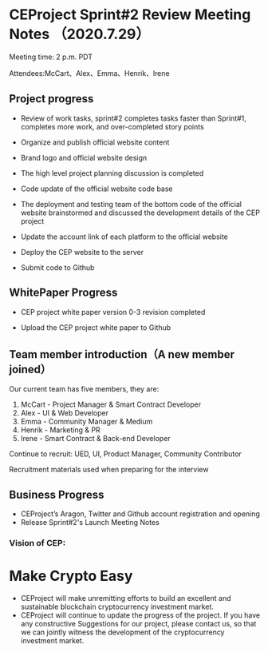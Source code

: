 # CEProject Sprint#2 Review Meeting Notes   （2020.7.29）

Meeting time: 2 p.m. PDT

Attendees:McCart、Alex、Emma、Henrik、lrene



##  Project progress

- Review of work tasks, sprint#2 completes tasks faster than Sprint#1, completes more work, and over-completed story points

- Organize and publish official website content

- Brand logo and official website design

- The high level project planning discussion is completed

- Code update of the official website code base

- The deployment and testing team of the bottom code of the official website brainstormed and discussed the development details of the CEP project

- Update the account link of each platform to the official website

- Deploy the CEP website to the server

- Submit code to Github

  


##  **WhitePaper Progress**

- CEP project white paper version 0-3 revision completed

- Upload the CEP project white paper to Github

  


##  **Team member introduction（A new member joined）**

Our current team has five members, they are:

1. McCart - Project Manager & Smart Contract Developer
2. Alex - UI & Web Developer
3. Emma - Community Manager & Medium 
4. Henrik - Marketing & PR
5. lrene - Smart Contract & Back-end Developer

Continue to recruit: UED, UI, Product Manager, Community Contributor

Recruitment materials used when preparing for the interview




##  Business Progress

- CEProject’s Aragon, Twitter and Github account registration and opening
- Release Sprint#2's Launch Meeting Notes



### Vision of CEP:

# Make Crypto Easy

- CEProject will make unremitting efforts to build an excellent and sustainable blockchain cryptocurrency investment market.
- CEProject will continue to update the progress of the project. If you have any constructive Suggestions for our project, please contact us, so that we can jointly witness the development of the cryptocurrency investment market.

